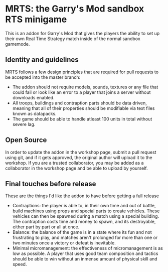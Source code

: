# MRTS: the Garry's Mod sandbox RTS minigame

This is an addon for Garry's Mod that gives the players the ability to set up their own Real Time Strategy match inside of the normal sandbox gamemode.

## Identity and guidelines

MRTS follows a few design principles that are required for pull requests to be accepted into the master branch:
- The addon should not require models, sounds, textures or any file that could fail or look like an error to a player that joins a server without downloads enabled.
- All troops, buildings and contraption parts should be data driven, meaning that all of their properties should be modifiable via text files known as datapacks.
- The game should be able to handle atleast 100 units in total without severe lag.

## Open Source

In order to update the addon in the workshop page, submit a pull request using git, and if it gets approved, the original author will upload it to the workshop.
If you are a trusted collaborator, you may be added as a collaborator in the workshop page and be able to upload by yourself.

## Final touches before release

These are the things I'd like the addon to have before getting a full release
- Contraptions: the player is able to, in their own time and out of battle, build machines using props and special parts to create vehicles. These vehicles can then be spawned during a match using a special building. The contraption costs time and money to spawn, and its destroyable, either part by part or all at once.
- Balance: the balance of the game is in a state where its fun and not frustrating to play, and matches aren't prolonged for more than one or two minutes once a victory or defeat is inevitable.
- Minimal micromanagement: the effectiveness of micromanagement is as low as possible. A player that uses good team composition and tactics should be able to win without an inmense amount of physical skill and speed.